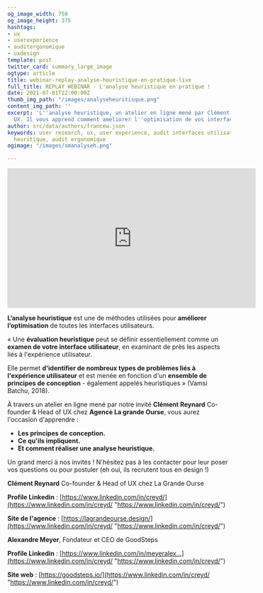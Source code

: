 ```yaml
---
og_image_width: 750
og_image_height: 375
hashtags:
- ux
- userexperience
- auditergonomique
- uxdesign
template: post
twitter_card: summary_large_image
ogtype: article
title: webinar-replay-analyse-heuristique-en-pratique-live
full_title: REPLAY WEBINAR - L'analyse heuristique en pratique !
date: 2021-07-01T22:00:00Z
thumb_img_path: "/images/analyseheuritisque.png"
content_img_path: ''
excerpt: 'L''analyse heuristique, un atelier en ligne mené par Clément Reynard expert
  UX. Il vous apprend comment améliorer l''optimisation de vos interfaces utilisateurs. '
author: src/data/authors/francew.json
keywords: user research, ux, user experience, audit interfaces utilisateur, analyse
  heuritique, audit ergonomique
ogimage: "/images/smanalyseh.png"

---
```

<iframe width="560" height="315" src="https://www.youtube.com/embed/XLJ2fStO1b8" title="YouTube video player" frameborder="0" allow="accelerometer; autoplay; clipboard-write; encrypted-media; gyroscope; picture-in-picture" allowfullscreen></iframe>

**L’analyse heuristique** est une de méthodes utilisées pour **améliorer l’optimisation** de toutes les interfaces utilisateurs.

« Une **évaluation heuristique** peut se définir essentiellement comme un **examen de votre interface utilisateur**, en examinant de près les aspects liés à l'expérience utilisateur.

Elle permet **d'identifier de nombreux types de problèmes liés à l'expérience utilisateur** et est menée en fonction d'un **ensemble de principes de conception** - également appelés heuristiques » (Vamsi Batchu, 2018).

À travers un atelier en ligne mené par notre invité **Clément Reynard** Co-founder & Head of UX chez **Agence La grande Ourse**, vous aurez l'occasion d'apprendre :

* **Les principes de conception.**
* **Ce qu'ils impliquent.**
* **Et comment réaliser une analyse heuristique.**

Un grand merci à nos invités ! N'hésitez pas à les contacter pour leur poser vos questions ou pour postuler (eh oui, ils recrutent tous en design !)

**Clément Reynard** Co-founder & Head of UX chez La Grande Ourse

**Profile Linkedin** : [https://www.linkedin.com/in/creyd/](https://www.linkedin.com/in/creyd/ "https://www.linkedin.com/in/creyd/")

**Site de l'agence** : [https://lagrandeourse.design/](https://www.linkedin.com/in/creyd/ "https://www.linkedin.com/in/creyd/")

**Alexandre Meyer**, Fondateur et CEO de GoodSteps

**Profile Linkedin** : [https://www.linkedin.com/in/meyeralex...](https://www.linkedin.com/in/creyd/ "https://www.linkedin.com/in/creyd/")

**Site web** : [https://goodsteps.io/](https://www.linkedin.com/in/creyd/ "https://www.linkedin.com/in/creyd/")